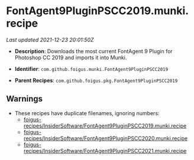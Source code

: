 # FontAgent9PluginPSCC2019.munki.recipe

_Last updated 2021-12-23 20:01:50Z_

- **Description**: Downloads the most current FontAgent 9 Plugin for Photoshop CC 2019 and imports it into Munki.

- **Identifier**: `com.github.foigus.munki.FontAgent9PluginPSCC2019`

- **Parent Recipes**: `com.github.foigus.pkg.FontAgent9PluginPSCC2019`


## Warnings

- These recipes have duplicate filenames, ignoring numbers:
    - [foigus-recipes/InsiderSoftware/FontAgent9PluginPSCC2019.munki.recipe](/autopkg-dupe-tracker/foigus-recipes/InsiderSoftware/FontAgent9PluginPSCC2019.munki.recipe)
    - [foigus-recipes/InsiderSoftware/FontAgent9PluginPSCC2020.munki.recipe](/autopkg-dupe-tracker/foigus-recipes/InsiderSoftware/FontAgent9PluginPSCC2020.munki.recipe)
    - [foigus-recipes/InsiderSoftware/FontAgent9PluginPSCC2021.munki.recipe](/autopkg-dupe-tracker/foigus-recipes/InsiderSoftware/FontAgent9PluginPSCC2021.munki.recipe)